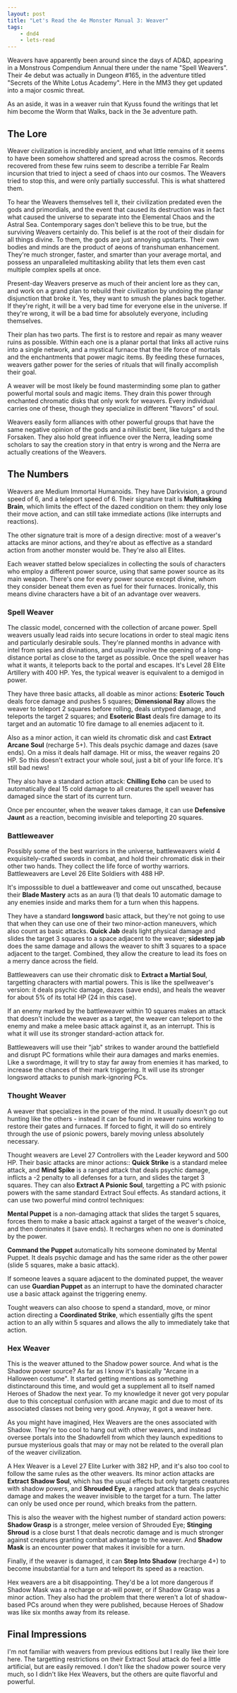 ```yaml
---
layout: post
title: "Let's Read the 4e Monster Manual 3: Weaver"
tags:
    - dnd4
    - lets-read
---
```


Weavers have apparently been around since the days of AD&D, appearing in a
Monstrous Compendium Annual there under the name "Spell Weavers". Their 4e debut
was actually in Dungeon #165, in the adventure titled "Secrets of the White
Lotus Academy". Here in the MM3 they get updated into a major cosmic threat.

As an aside, it was in a weaver ruin that Kyuss found the writings that let him
become the Worm that Walks, back in the 3e adventure path.

## The Lore

Weaver civilization is incredibly ancient, and what little remains of it seems
to have been somehow shattered and spread across the cosmos. Records recovered
from these few ruins seem to describe a terrible Far Realm incursion that tried
to inject a seed of chaos into our cosmos. The Weavers tried to stop this, and
were only partially successful. This is what shattered them.

To hear the Weavers themselves tell it, their civilization predated even the
gods and primordials, and the event that caused its destruction was in fact what
caused the universe to separate into the Elemental Chaos and the Astral
Sea. Contemporary sages don't believe this to be true, but the surviving Weavers
certainly do. This belief is at the root of their disdain for all things
divine. To them, the gods are just annoying upstarts. Their own bodies and minds
are the product of aeons of transhuman enhancement. They're much stronger,
faster, and smarter than your average mortal, and possess an unparalleled
multitasking ability that lets them even cast multiple complex spells at once.

Present-day Weavers preserve as much of their ancient lore as they can, and work
on a grand plan to rebuild their civilization by undoing the planar disjunction
that broke it. Yes, they want to smush the planes back together. If they're
right, it will be a very bad time for everyone else in the universe. If they're
wrong, it will be a bad time for absolutely everyone, including themselves.

Their plan has two parts. The first is to restore and repair as many weaver
ruins as possible. Within each one is a planar portal that links all active
ruins into a single network, and a mystical furnace that the life force of
mortals and the enchantments that power magic items. By feeding these furnaces,
weavers gather power for the series of rituals that will finally accomplish
their goal.

A weaver will be most likely be found masterminding some plan to gather powerful
mortal souls and magic items. They drain this power through enchanted chromatic
disks that only work for weavers. Every individual carries one of these, though
they specialize in different "flavors" of soul.

Weavers easily form alliances with other powerful groups that have the same
negative opinion of the gods and a nihilistic bent, like tulgars and the
Forsaken. They also hold great influence over the Nerra, leading some scholars
to say the creation story in that entry is wrong and the Nerra are actually
creations of the Weavers.

## The Numbers

Weavers are Medium Immortal Humanoids. They have Darkvision, a ground speed of
6, and a teleport speed of 6. Their signature trait is **Multitasking Brain**,
which limits the effect of the dazed condition on them: they only lose their
move action, and can still take immediate actions (like interrupts and
reactions).

The other signature trait is more of a design directive: most of a weaver's
attacks are minor actions, and they're about as effective as a standard action
from another monster would be. They're also all Elites.

Each weaver statted below specializes in collecting the souls of characters who
employ a different power source, using that same power source as its main
weapon. There's one for every power source except divine, whom they consider
beneat them even as fuel for their furnaces. Ironically, this means divine
characters have a bit of an advantage over weavers.

### Spell Weaver

The classic model, concerned with the collection of arcane power. Spell weavers
usually lead raids into secure locations in order to steal magic itens and
particularly desirable souls. They're planned months in advance with intel from
spies and divinations, and usually involve the opening of a long-distance portal
as close to the target as possible. Once the spell weaver has what it wants, it
teleports back to the portal and escapes. It's Level 28 Elite Artillery with 400
HP. Yes, the typical weaver is equivalent to a demigod in power.

They have three basic attacks, all doable as minor actions: **Esoteric Touch**
deals force damage and pushes 5 squares; **Dimensional Ray** allows the weaver
to teleport 2 squares before rolling, deals untyped damage, and teleports the
target 2 squares; and **Esoteric Blast** deals fire damage to its target and an
automatic 10 fire damage to all enemies adjacent to it.

Also as a minor action, it can wield its chromatic disk and cast **Extract
Arcane Soul** (recharge 5+). This deals psychic damage and dazes (save ends). On
a miss it deals half damage. Hit or miss, the weaver regains 20 HP. So this
doesn't extract your whole soul, just a bit of your life force. It's still bad
news!

They also have a standard action attack: **Chilling Echo** can be used to
automatically deal 15 cold damage to all creatures the spell weaver has damaged
since the start of its current turn.

Once per encounter, when the weaver takes damage, it can use **Defensive Jaunt**
as a reaction, becoming invisible and teleporting 20 squares.

### Battleweaver

Possibly some of the best warriors in the universe, battleweavers wield 4
exquisitely-crafted swords in combat, and hold their chromatic disk in their
other two hands. They collect the life force of worthy warriors. Battleweavers
are Level 26 Elite Soldiers with 488 HP.

It's imposssible to duel a battleweaver and come out unscathed, because their
**Blade Mastery** acts as an aura (1) that deals 10 automatic damage to any
enemies inside and marks them for a turn when this happens.

They have a standard **longsword** basic attack, but they're not going to use
that when they can use one of their two minor-action maneuvers, which also count
as basic attacks. **Quick Jab** deals light physical damage and slides the
target 3 squares to a space adjacent to the weaver; **sidestep jab** does the
same damage and allows the weaver to shift 3 squares to a space adjacent to the
target. Combined, they allow the creature to lead its foes on a merry dance
across the field.

Battleweavers can use their chromatic disk to **Extract a Martial Soul**,
targetting characters with martial powers. This is like the spellweaver's
version: it deals psychic damage, dazes (save ends), and heals the weaver for
about 5% of its total HP (24 in this case).

If an enemy marked by the battleweaver within 10 squares makes an attack that
doesn't include the weaver as a target, the weaver can teleport to the enemy and
make a melee basic attack against it, as an interrupt. This is what it will use
its stronger standard-action attack for.

Battleweavers will use their "jab" strikes to wander around the battlefield and
disrupt PC formations while their aura damages and marks enemies. Like a
swordmage, it will try to stay far away from enemies it has marked, to increase
the chances of their mark triggering. It will use its stronger longsword attacks
to punish mark-ignoring PCs.

### Thought Weaver

A weaver that specializes in the power of the mind. It usually doesn't go out
hunting like the others - instead it can be found in weaver ruins working to
restore their gates and furnaces. If forced to fight, it will do so entirely
through the use of psionic powers, barely moving unless absolutely necessary.

Thought weavers are Level 27 Controllers with the Leader keyword and 500
HP. Their basic attacks are minor actions:: **Quick Strike** is a standard melee
attack, and **Mind Spike** is a ranged attack that deals psychic damage,
inflicts a -2 penalty to all defenses for a turn, and slides the target 3
squares. They can also **Extract A Psionic Soul**, targetting a PC with psionic
powers with the same standard Extract Soul effects. As standard actions, it can
use two powerful mind control techniques:

**Mental Puppet** is a non-damaging attack that slides the target 5 squares,
forces them to make a basic attack against a target of the weaver's choice, and
then dominates it (save ends). It recharges when no one is dominated by the
power.

**Command the Puppet** automatically hits someone dominated by Mental Puppet. It
deals psychic damage and has the same rider as the other power (slide 5 squares,
make a basic attack).

If someone leaves a square adjacent to the dominated puppet, the weaver can use
**Guardian Puppet** as an interrupt to have the dominated character use a basic
attack against the triggering enemy.

Tought weavers can also choose to spend a standard, move, or minor action
directing a **Coordinated Strike**, which essentially gifts the spent action to
an ally within 5 squares and allows the ally to immediately take that action.

### Hex Weaver

This is the weaver attuned to the Shadow power source. And what is the Shadow
power source? As far as I know it's basically "Arcane in a Halloween
costume". It started getting mentions as something distinctaround this time, and
would get a supplement all to itself named Heroes of Shadow the next year.  To
my knowledge it never got very popular due to this conceptual confusion with
arcane magic and due to most of its associated classes not being very
good. Anyway, it got a weaver here.

As you might have imagined, Hex Weavers are the ones associated with
Shadow. They're too cool to hang out with other weavers, and instead oversee
portals into the Shadowfell from which they launch expeditions to pursue
mysterious goals that may or may not be related to the overall plan of the
weaver civilization.

A Hex Weaver is a Level 27 Elite Lurker with 382 HP, and it's also too cool to
follow the same rules as the other weavers. Its minor action attacks are
**Extract Shadow Soul**, which has the usual effects but only targets creatures
with shadow powers, and **Shrouded Eye**, a ranged attack that deals psychic
damage and makes the weaver invisible to the target for a turn. The latter can
only be used once per round, which breaks from the pattern.

This is also the weaver with the highest number of standard action powers:
**Shadow Grasp** is a stronger, melee version of Shrouded Eye; **Stinging
Shroud** is a close burst 1 that deals necrotic damage and is much stronger
against creatures granting combat advantage to the weaver. And **Shadow Mask**
is an encounter power that makes it invisible for a turn.

Finally, if the weaver is damaged, it can **Step Into Shadow** (recharge 4+) to
become insubstantial for a turn and teleport its speed as a reaction.

Hex weavers are a bit disappointing. They'd be a lot more dangerous if Shadow
Mask was a recharge or at-will power, or if Shadow Grasp was a minor
action. They also had the problem that there weren't a lot of shadow-based PCs
around when they were published, because Heroes of Shadow was like six months
away from its release.

## Final Impressions

I'm not familiar with weavers from previous editions but I really like their
lore here. The targetting restrictions on their Extract Soul attack do feel a
little artificial, but are easily removed. I don't like the shadow power source
very much, so I didn't like Hex Weavers, but the others are quite flavorful and
powerful.
